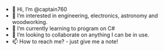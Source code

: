 - 👋 Hi, I’m @captain760
- 👀 I’m interested in engineering, electronics, astronomy and woodworking.
- 🌱 I’m currently learning to program on C#
- 💞️ I’m looking to collaborate on anything I can be in use.
- 📫 How to reach me?  - just give me a note!

<!---
captain760/captain760 is a ✨ special ✨ repository because its `README.md` (this file) appears on your GitHub profile.
You can click the Preview link to take a look at your changes.
--->
